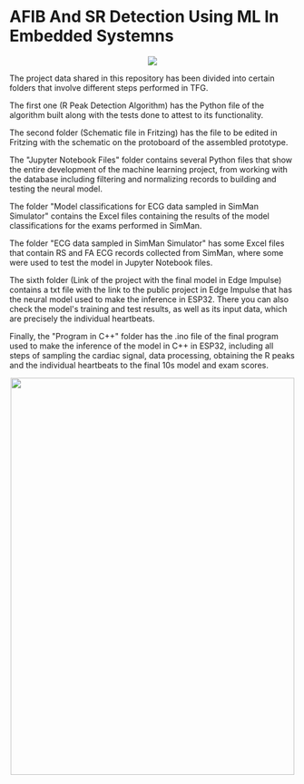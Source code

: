 # AFIB And SR Detection Using ML In Embedded Systemns

<p align="center"> 
<img src="https://github.com/Gui7621/TFG-AFIB_and_SR_detection_using_ML_in_embedded_systems/blob/main/Images/HeartMonitor.jpg">
</p>

The project data shared in this repository has been divided into certain folders that involve different steps performed in TFG.

The first one (R Peak Detection Algorithm) has the Python file of the algorithm built along with the tests done to attest to its functionality.

The second folder (Schematic file in Fritzing) has the file to be edited in Fritzing with the schematic on the protoboard of the assembled prototype.

The "Jupyter Notebook Files" folder contains several Python files that show the entire development of the machine learning project, from working with the database including filtering and normalizing records to building and testing the neural model.

The folder "Model classifications for ECG data sampled in SimMan Simulator" contains the Excel files containing the results of the model classifications for the exams performed in SimMan.

The folder "ECG data sampled in SimMan Simulator" has some Excel files that contain RS and FA ECG records collected from SimMan, where some were used to test the model in Jupyter Notebook files.

The sixth folder (Link of the project with the final model in Edge Impulse) contains a txt file with the link to the public project in Edge Impulse that has the neural model used to make the inference in ESP32. There you can also check the model's training and test results, as well as its input data, which are precisely the individual heartbeats.

Finally, the "Program in C++" folder has the .ino file of the final program used to make the inference of the model in C++ in ESP32, including all steps of sampling the cardiac signal, data processing, obtaining the R peaks and the individual heartbeats to the final 10s model and exam scores.

<p align="center"> 
<img src="https://github.com/Gui7621/TFG-AFIB_and_SR_detection_using_ML_in_embedded_systems/blob/main/Images/SiMan.jpeg" width="500" height="700" />
</p>
